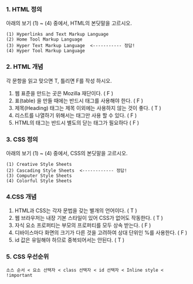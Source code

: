 ### 1. HTML 정의

아래의 보기 (1) ~ (4) 중에서, HTML의 본딧말을 고르시오. 

```
(1) Hyperlinks and Text Markup Language
(2) Home Tool Markup Language
(3) Hyper Text Markup Language  <----------- 정답!
(4) Hyper Tool Markup Language
```

### 2. HTML 개념

각 문항을 읽고 맞으면 T, 틀리면 F를 작성 하시오. 

1) 웹 표준을 만드는 곳은 Mozilla 재단이다.  ( F )
2) 표(table) 을 만들 때에는 반드시  태그를 사용해야 한다. ( F )
3) 제목(Heading) 태그는 제목 이외에는 사용하지 않는 것이 좋다.  ( T )
4) 리스트를 나열하기 위해서는 태그만 사용 할 수 있다. ( F )
5) HTML의 태그는 반드시 별도의 닫는 태그가 필요하다 ( F )

### 3. CSS 정의

아래의 보기 (1) ~ (4) 중에서, CSS의 본딧말을 고르시오. 

```
(1) Creative Style Sheets
(2) Cascading Style Sheets  <------------ 정답!
(3) Computer Style Sheets
(4) Colorful Style Sheets
```

### 4.CSS 개념

1) HTML과 CSS는 각자 문법을 갖는 별개의 언어이다. ( T )
2) 웹 브라우저는 내장 기본 스타일이 있어 CSS가 없어도 작동한다. ( T )
3) 자식 요소 프로퍼티는 부모의 프로퍼티를 모두 상속 받는다. ( F )
4) 디바이스마다 화면의 크기가 다른 것을 고려하여 상대 단위인 %를 사용한다. ( F )
5) id 값은 유일해야 하므로 중복되어서는 안된다. ( T )

### 5. CSS 우선순위

```
소스 순서 < 요소 선택자 < class 선택자 < id 선택자 < Inline style < !important
```

